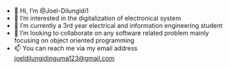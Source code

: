 - 👋 Hi, I’m @Joel-Dilungidi1
- 👀 I’m interested in the digitalization of electronical system
- 🌱 I’m currently a 3rd year electrical and information engineering student
- 💞️ I’m looking to collaborate on any software related problem mainly focusing on object oriented programming
- 📫 You can reach me via my email address joeldilungidinguma123@gmail.com

<!---
Joel-Dilungidi1/Joel-Dilungidi1 is a ✨ special ✨ repository because its `README.md` (this file) appears on your GitHub profile.
You can click the Preview link to take a look at your changes.
--->
